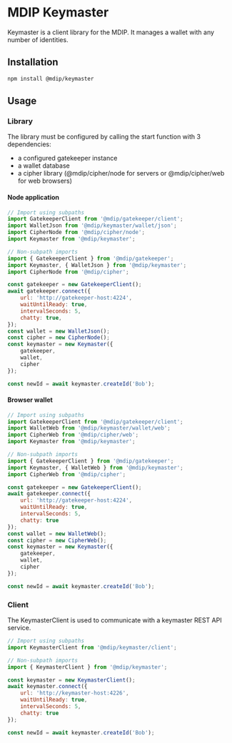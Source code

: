 # MDIP Keymaster

Keymaster is a client library for the MDIP.
It manages a wallet with any number of identities.

## Installation

```bash
npm install @mdip/keymaster
```

## Usage

### Library

The library must be configured by calling the start function with 3 dependencies:
- a configured gatekeeper instance
- a wallet database
- a cipher library (@mdip/cipher/node for servers or @mdip/cipher/web for web browsers)

#### Node application

```js
// Import using subpaths
import GatekeeperClient from '@mdip/gatekeeper/client';
import WalletJson from '@mdip/keymaster/wallet/json';
import CipherNode from '@mdip/cipher/node';
import Keymaster from '@mdip/keymaster';

// Non-subpath imports
import { GatekeeperClient } from '@mdip/gatekeeper';
import Keymaster, { WalletJson } from '@mdip/keymaster';
import CipherNode from '@mdip/cipher';

const gatekeeper = new GatekeeperClient();
await gatekeeper.connect({
    url: 'http://gatekeeper-host:4224',
    waitUntilReady: true,
    intervalSeconds: 5,
    chatty: true,
});
const wallet = new WalletJson();
const cipher = new CipherNode();
const keymaster = new Keymaster({
    gatekeeper,
    wallet,
    cipher
});

const newId = await keymaster.createId('Bob');
```

#### Browser wallet

```js
// Import using subpaths
import GatekeeperClient from '@mdip/gatekeeper/client';
import WalletWeb from '@mdip/keymaster/wallet/web';
import CipherWeb from '@mdip/cipher/web';
import Keymaster from '@mdip/keymaster';

// Non-subpath imports
import { GatekeeperClient } from '@mdip/gatekeeper';
import Keymaster, { WalletWeb } from '@mdip/keymaster';
import CipherWeb from '@mdip/cipher';

const gatekeeper = new GatekeeperClient();
await gatekeeper.connect({
    url: 'http://gatekeeper-host:4224',
    waitUntilReady: true,
    intervalSeconds: 5,
    chatty: true
});
const wallet = new WalletWeb();
const cipher = new CipherWeb();
const keymaster = new Keymaster({
    gatekeeper,
    wallet,
    cipher
});

const newId = await keymaster.createId('Bob');
```

### Client

The KeymasterClient is used to communicate with a keymaster REST API service.

```js
// Import using subpaths
import KeymasterClient from '@mdip/keymaster/client';

// Non-subpath imports
import { KeymasterClient } from '@mdip/keymaster';

const keymaster = new KeymasterClient();
await keymaster.connect({
    url: 'http://keymaster-host:4226',
    waitUntilReady: true,
    intervalSeconds: 5,
    chatty: true
});

const newId = await keymaster.createId('Bob');
```
